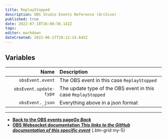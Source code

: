 ```yaml
---
title: ReplayStopped
description: OBS Studio Events Reference (Archive)
published: true
date: 2022-07-18T16:08:56.142Z
tags: 
editor: markdown
dateCreated: 2022-06-27T20:12:14.645Z
---
```


## Variables

Name | Description
----:|:------------
`obsEvent.event` | The OBS event in this case `ReplayStopped`
`obsEvent.update-type` | The update type of the OBS event in this case `ReplayStopped`
`obsEvent._json` | Everything above in a json format

---

- [<i class="mdi mdi-chevron-left"></i>**Back to the OBS events page*Go Back***](/en/Broadcasters/OBS/Archive/Events)
- [<i class="mdi mdi-github"></i> **OBS Websocket documentation *This links to the GitHub documentation of this specific event***](https://github.com/obsproject/obs-websocket/blob/4.x-current/docs/generated/protocol.md#replaystopped)
{.btn-grid my-5}
